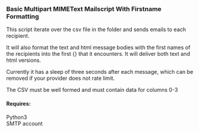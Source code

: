 ### Basic Multipart MIMEText Mailscript With Firstname Formatting

This script iterate over the csv file in the folder and sends emails to each recipient. 

It will also format the text and html message bodies with the first names of the recipients into the first {} that it encounters.  It will deliver both text and html versions.

Currently it has a sleep of three seconds after each message, which can be removed if your provider does not rate limit.

The CSV must be well formed and must contain data for columns 0-3

#### Requires:

Python3  
SMTP account